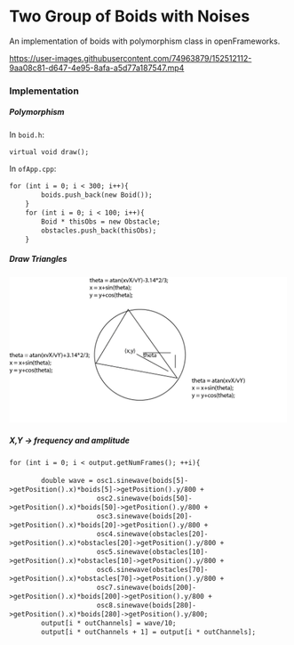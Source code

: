 # Two Group of Boids with Noises  

An implementation of boids with polymorphism class in openFrameworks.     

https://user-images.githubusercontent.com/74963879/152512112-9aa08c81-d647-4e95-8afa-a5d77a187547.mp4



### Implementation  

##### Polymorphism   

In `boid.h`:

```
virtual void draw();
```  

In `ofApp.cpp`:  

```
for (int i = 0; i < 300; i++){
        boids.push_back(new Boid());
    }
    for (int i = 0; i < 100; i++){
        Boid * thisObs = new Obstacle;
        obstacles.push_back(thisObs);
    }
```

##### Draw Triangles  
<img src="graph.png" width=500></img>


##### X,Y -> frequency and amplitude  
```
for (int i = 0; i < output.getNumFrames(); ++i){

        double wave = osc1.sinewave(boids[5]->getPosition().x)*boids[5]->getPosition().y/800 +
                      osc2.sinewave(boids[50]->getPosition().x)*boids[50]->getPosition().y/800 +
                      osc3.sinewave(boids[20]->getPosition().x)*boids[20]->getPosition().y/800 +
                      osc4.sinewave(obstacles[20]->getPosition().x)*obstacles[20]->getPosition().y/800 +
                      osc5.sinewave(obstacles[10]->getPosition().x)*obstacles[10]->getPosition().y/800 +
                      osc6.sinewave(obstacles[70]->getPosition().x)*obstacles[70]->getPosition().y/800 +
                      osc7.sinewave(boids[200]->getPosition().x)*boids[200]->getPosition().y/800 +
                      osc8.sinewave(boids[280]->getPosition().x)*boids[280]->getPosition().y/800;
        output[i * outChannels] = wave/10;
        output[i * outChannels + 1] = output[i * outChannels];
```
